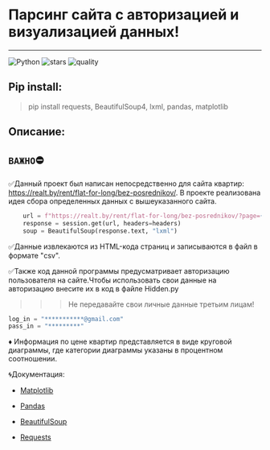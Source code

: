 # **Парсинг сайта с авторизацией и визуализацией данных!** 
___
![Python](https://img.shields.io/pypi/pyversions/pip?color=g)
![stars](https://img.shields.io/redmine/plugin/stars/redmine_xlsx_format_issue_exporter?color=blueviolet)
![quality](https://img.shields.io/ansible/quality/432?color=yellow)
## Pip install:
>pip install requests, BeautifulSoup4, lxml, pandas, matplotlib
## Описание:

## `ВАЖНО`:no_entry:
:white_check_mark:Данный проект был написан непосредственно для сайта квартир: https://realt.by/rent/flat-for-long/bez-posrednikov/. В проекте
реализована идея сбора определенных данных с вышеуказанного сайта.

```python
    url = f"https://realt.by/rent/flat-for-long/bez-posrednikov/?page={num}"
    response = session.get(url, headers=headers)
    soup = BeautifulSoup(response.text, "lxml")

```

:white_check_mark:Данные извлекаются из HTML-кода страниц и записываются в файл в формате "csv".

:white_check_mark:Также код данной программы предусматривает авторизацию пользователя на сайте.Чтобы использовать свои данные на авторизацию внесите их в код в файле Нidden.py
>>>Не передавайте свои личные данные третьим лицам!
```python
log_in = "***********@gmail.com"
pass_in = "*********"
```

:diamonds: Информация по цене квартир представляется в виде круговой диаграммы, где категории диаграммы указаны в процентном соотношении.

:cyclone:Документация:

+ [Matplotlib](https://matplotlib.org/stable/tutorials/introductory/pyplot.html) 

+ [Pandas](https://pandas.pydata.org/docs/)

+ [BeautifulSoup](https://pypi.org/project/BeautifulSoup/)

+ [Requests](https://pypi.org/project/requests/)

